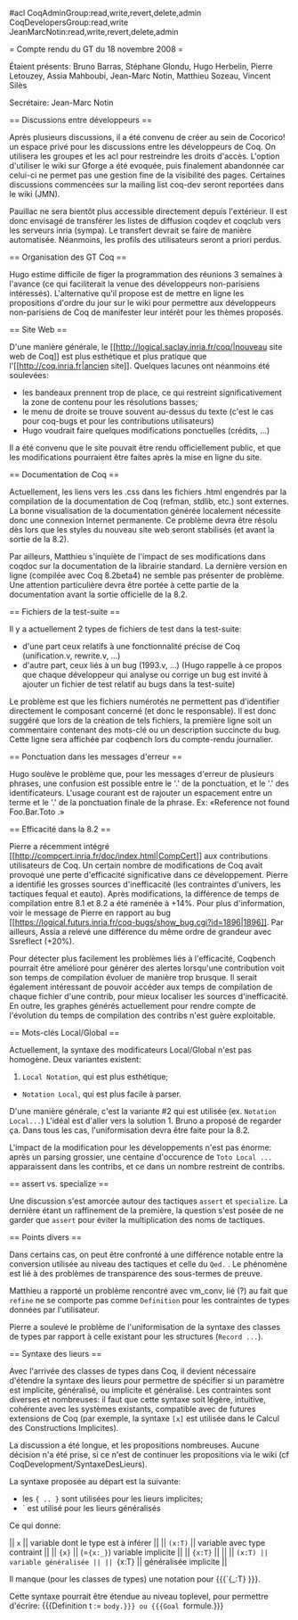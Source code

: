 #acl CoqAdminGroup:read,write,revert,delete,admin CoqDevelopersGroup:read,write JeanMarcNotin:read,write,revert,delete,admin

= Compte rendu du GT du 18 novembre 2008 =

Étaient présents: Bruno Barras, Stéphane Glondu, Hugo Herbelin, Pierre Letouzey, Assia Mahboubi, Jean-Marc Notin, Matthieu Sozeau, Vincent Silès

Secrétaire: Jean-Marc Notin

== Discussions entre développeurs ==

Après plusieurs discussions, il a été convenu de créer au sein de Cocorico! un espace privé pour les discussions entre les développeurs de Coq. On utilisera les groupes et les acl pour restreindre les droits d'accès. L'option d'utiliser le wiki sur Gforge a été evoquée, puis finalement abandonnée car celui-ci ne permet pas une gestion fine de la visibilité des pages. Certaines discussions commencées sur la mailing list coq-dev seront reportées dans le wiki (JMN).

Pauillac ne sera bientôt plus accessible directement depuis l'extérieur. Il est donc envisagé de transférer les listes de diffusion coqdev et coqclub vers les serveurs inria (sympa). Le transfert devrait se faire de manière automatisée. Néanmoins, les profils des utilisateurs seront a priori perdus.

== Organisation des GT Coq ==

Hugo estime difficile de figer la programmation des réunions 3 semaines à l'avance (ce qui faciliterait la venue des développeurs non-parisiens intéressés). L'alternative qu'il propose est de mettre en ligne les propositions d'ordre du jour sur le wiki pour permettre aux développeurs non-parisiens de Coq de manifester leur intérêt pour les thèmes proposés.

== Site Web ==

D'une manière générale, le [[http://logical.saclay.inria.fr/coq/|nouveau site web de Coq]] est plus esthétique et plus pratique que l'[[http://coq.inria.fr|ancien site]]. Quelques lacunes ont néanmoins été soulevées:
 * les bandeaux prennent trop de place, ce qui restreint significativement la zone de contenu pour les résolutions basses;
 * le menu de droite se trouve souvent au-dessus du texte (c'est le cas pour coq-bugs et pour les contributions utilisateurs)
 * Hugo voudrait faire quelques modifications ponctuelles (crédits, ...)

Il a été convenu que le site pouvait être rendu officiellement public, et que les modifications pourraient être faites après la mise en ligne du site.

== Documentation de Coq ==

Actuellement, les liens vers les .css dans les fichiers .html engendrés par la compilation de la documentation de Coq (refman, stdlib, etc.) sont externes. La bonne visualisation de la documentation générée localement nécessite donc une connexion Internet permanente. Ce problème devra être résolu dès lors que les styles du nouveau site web seront stabilisés (et avant la sortie de la 8.2).

Par ailleurs, Matthieu s'inquiète de l'impact de ses modifications dans coqdoc sur la documentation de la librairie standard. La dernière version en ligne (compilée avec Coq 8.2beta4) ne semble pas présenter de problème. Une attention particulière devra être portée à cette partie de la documentation avant la sortie officielle de la 8.2.

== Fichiers de la test-suite ==

Il y a actuellement 2 types de fichiers de test dans la test-suite: 
 * d'une part ceux relatifs à une fonctionnalité précise de Coq (unification.v, rewrite.v, ...)
 * d'autre part, ceux liés à un bug (1993.v, ...) (Hugo rappelle à ce propos que chaque développeur qui analyse ou corrige un bug est invité à ajouter un fichier de test relatif au bugs dans la test-suite)

Le problème est que les fichiers numérotés ne permettent pas d'identifier directement le composant concerné (et donc le responsable). Il est donc suggéré que lors de la création de tels fichiers, la première ligne soit un commentaire contenant des mots-clé ou un description succincte du bug. Cette ligne sera affichée par coqbench lors du compte-rendu journalier.

== Ponctuation dans les messages d'erreur ==

Hugo soulève le problème que, pour les messages d'erreur de plusieurs phrases, une confusion est possible entre le '.' de la ponctuation, et le '.' des identificateurs. L'usage courant est de rajouter un espacement entre un terme et le '.' de la ponctuation finale de la phrase. Ex: «Reference not found Foo.Bar.Toto .»

== Efficacité dans la 8.2 ==

Pierre a récemment intégré [[http://compcert.inria.fr/doc/index.html|CompCert]] aux contributions utilisateurs de Coq. Un certain nombre de modifications de Coq avait provoqué une perte d'efficacité significative dans ce développement. Pierre a identifié les grosses sources d'inefficacité (les contraintes d'univers, les tactiques fequal et eauto). Après modifications, la différence de temps de compilation entre 8.1 et 8.2 a été ramenée à +14%. Pour plus d'information, voir le message de Pierre en rapport au bug [[https://logical.futurs.inria.fr/coq-bugs/show_bug.cgi?id=1896|1896]]. Par ailleurs, Assia a relevé une différence du même ordre de grandeur avec Ssreflect (+20%).

Pour détecter plus facilement les problèmes liés à l'efficacité, Coqbench pourrait être amélioré pour générer des alertes lorsqu'une contribution voit son temps de compilation évoluer de manière trop brusque. Il serait également intéressant de pouvoir accéder aux temps de compilation de chaque fichier d'une contrib, pour mieux localiser les sources d'inefficacité. En outre, les graphes générés actuellement pour rendre compte de l'évolution du temps de compilation des contribs n'est guère exploitable.

== Mots-clés Local/Global ==

Actuellement, la syntaxe des modificateurs Local/Global n'est pas homogène. Deux variantes existent:
 1. `Local Notation`, qui est plus esthétique;
 * `Notation Local`, qui est plus facile à parser.

D'une manière générale, c'est la variante #2 qui est utilisée (ex. `Notation Local...`)
L'idéal est d'aller vers la solution 1. Bruno a proposé de regarder ça. Dans tous les cas, l'uniformisation devra être faite pour la 8.2. 

L'impact de la modification pour les développements n'est pas énorme: après un parsing grossier, une centaine d'occurence de `Toto Local ...` apparaissent dans les contribs, et ce dans un nombre restreint de contribs.

== assert vs. specialize ==

Une discussion s'est amorcée autour des tactiques `assert` et `specialize`. La dernière étant un raffinement de la première, la question s'est posée de ne garder que `assert` pour éviter la multiplication des noms de tactiques.

== Points divers ==

Dans certains cas, on peut être confronté à une différence notable entre la conversion utilisée au niveau des tactiques et celle du `Qed.` . Le phénomène est lié à des problèmes de transparence des sous-termes de preuve.

Matthieu a rapporté un problème rencontré avec vm_conv, lié (?) au fait que `refine` ne se comporte pas comme `Definition` pour les contraintes de types données par l'utilisateur.

Pierre a soulevé le problème de l'uniformisation de la syntaxe des classes de types par rapport à celle existant pour les structures (`Record ...`).


== Syntaxe des lieurs ==

Avec l'arrivée des classes de types dans Coq, il devient nécessaire d'étendre la syntaxe des lieurs pour permettre de spécifier si un paramètre est implicite, généralisé, ou implicite et généralisé. Les contraintes sont diverses et nombreuses: il faut que cette syntaxe soit légère, intuitive, cohérente avec les systèmes existants, compatible avec de futures extensions de Coq (par exemple, la syntaxe `[x]` est utilisée dans le Calcul des Constructions Implicites).

La discussion a été longue, et les propositions nombreuses. Aucune décision n'a été prise, si ce n'est de continuer les propositions via le wiki (cf CoqDevelopment/SyntaxeDesLieurs).

La syntaxe proposée au départ est la suivante:

 * les `{ .. }` sont utilisées pour les lieurs implicites;
 * ` est utilisé pour les lieurs généralisés

Ce qui donne:

|| `x` || variable dont le type est à inférer ||
|| `(x:T)` || variable avec type contraint ||
|| `{x}` || (=`{x:_}`) variable implicite ||
|| `{x:T}` || ||
|| `(x:T) || variable généralisée ||
|| `{x:T} || généralisée implicite ||

Il manque (pour les classes de types) une notation pour {{{`{_:T} }}}. 

Cette syntaxe pourrait être étendue au niveau toplevel, pour permettre d'écrire: {{{Definition t := `body.}}} ou {{{Goal `formule.}}}
